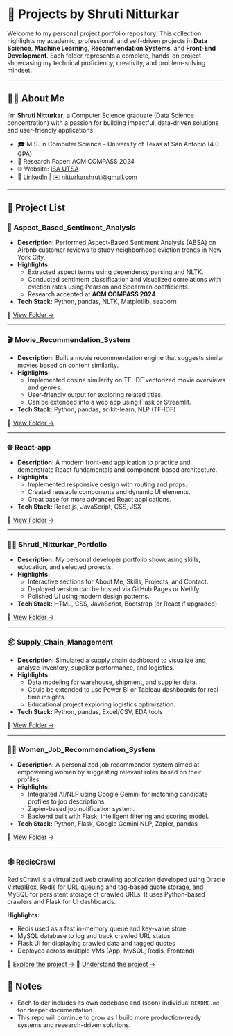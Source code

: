 # 💼 Projects by Shruti Nitturkar

Welcome to my personal project portfolio repository! This collection highlights my academic, professional, and self-driven projects in **Data Science**, **Machine Learning**, **Recommendation Systems**, and **Front-End Development**. Each folder represents a complete, hands-on project showcasing my technical proficiency, creativity, and problem-solving mindset.

---

## 👩‍💻 About Me

I’m **Shruti Nitturkar**, a Computer Science graduate (Data Science concentration) with a passion for building impactful, data-driven solutions and user-friendly applications.

- 🎓 M.S. in Computer Science – University of Texas at San Antonio (4.0 GPA)
- 📄 Research Paper: ACM COMPASS 2024
- 🌐 Website: [ISA UTSA](https://isautsa.org/index.html)
- 💼 [LinkedIn](https://www.linkedin.com/in/nitturkarshruti) | ✉️ nitturkarshruti@gmail.com

---

## 📂 Project List

### 🧠 Aspect_Based_Sentiment_Analysis
- **Description:** Performed Aspect-Based Sentiment Analysis (ABSA) on Airbnb customer reviews to study neighborhood eviction trends in New York City.
- **Highlights:**
  - Extracted aspect terms using dependency parsing and NLTK.
  - Conducted sentiment classification and visualized correlations with eviction rates using Pearson and Spearman coefficients.
  - Research accepted at **ACM COMPASS 2024**.
- **Tech Stack:** Python, pandas, NLTK, Matplotlib, seaborn

🔗 [View Folder →](./Aspect_Based_Sentiment_Analysis)

---

### 🎬 Movie_Recommendation_System
- **Description:** Built a movie recommendation engine that suggests similar movies based on content similarity.
- **Highlights:**
  - Implemented cosine similarity on TF-IDF vectorized movie overviews and genres.
  - User-friendly output for exploring related titles.
  - Can be extended into a web app using Flask or Streamlit.
- **Tech Stack:** Python, pandas, scikit-learn, NLP (TF-IDF)

🔗 [View Folder →](./Movie_Recommendation_System)

---

### 🌐 React-app
- **Description:** A modern front-end application to practice and demonstrate React fundamentals and component-based architecture.
- **Highlights:**
  - Implemented responsive design with routing and props.
  - Created reusable components and dynamic UI elements.
  - Great base for more advanced React applications.
- **Tech Stack:** React.js, JavaScript, CSS, JSX

🔗 [View Folder →](./React-app)

---

### 👩‍💻 Shruti_Nitturkar_Portfolio
- **Description:** My personal developer portfolio showcasing skills, education, and selected projects.
- **Highlights:**
  - Interactive sections for About Me, Skills, Projects, and Contact.
  - Deployed version can be hosted via GitHub Pages or Netlify.
  - Polished UI using modern design patterns.
- **Tech Stack:** HTML, CSS, JavaScript, Bootstrap (or React if upgraded)

🔗 [View Folder →](./Shruti_Nitturkar_Portfolio)

---

### 📦 Supply_Chain_Management
- **Description:** Simulated a supply chain dashboard to visualize and analyze inventory, supplier performance, and logistics.
- **Highlights:**
  - Data modeling for warehouse, shipment, and supplier data.
  - Could be extended to use Power BI or Tableau dashboards for real-time insights.
  - Educational project exploring logistics optimization.
- **Tech Stack:** Python, pandas, Excel/CSV, EDA tools

🔗 [View Folder →](./Supply_Chain_Management)

---

### 👩‍🔧 Women_Job_Recommendation_System
- **Description:** A personalized job recommender system aimed at empowering women by suggesting relevant roles based on their profiles.
- **Highlights:**
  - Integrated AI/NLP using Google Gemini for matching candidate profiles to job descriptions.
  - Zapier-based job notification system.
  - Backend built with Flask; intelligent filtering and scoring model.
- **Tech Stack:** Python, Flask, Google Gemini NLP, Zapier, pandas

🔗 [View Folder →](./Women_Job_Recommendation_System)

---

### 🕸️ RedisCrawl

RedisCrawl is a virtualized web crawling application developed using Oracle VirtualBox, Redis for URL queuing and tag-based quote storage, and MySQL for persistent storage of crawled URLs. It uses Python-based crawlers and Flask for UI dashboards.

**Highlights:**
- Redis used as a fast in-memory queue and key-value store
- MySQL database to log and track crawled URL status
- Flask UI for displaying crawled data and tagged quotes
- Deployed across multiple VMs (App, MySQL, Redis, Frontend)

🔗 [Explore the project →](./RedisCrawl)
🔗 [Understand the project →](https://youtu.be/Ji58ZD7KhQM)


## 📌 Notes
- Each folder includes its own codebase and (soon) individual `README.md` for deeper documentation.
- This repo will continue to grow as I build more production-ready systems and research-driven solutions.

